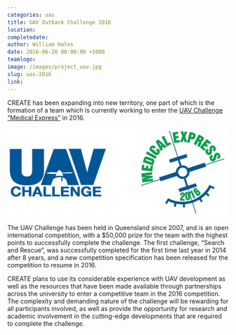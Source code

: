 ```yaml
---
categories: uas
title: UAV Outback Challenge 2016
location:
completedate:
author: William Hales
date: 2016-06-20 00:00:00 +1000
teamlogo:
image: /images/project_uav.jpg
slug: uas-2016
link:
---
```


CREATE has been expanding into new territory, one part of which is the formation of a team which is currently working to enter the <a href="http://uavchallenge.org/medical-express/">UAV Challenge “Medical Express”</a> in 2016.

<img src="/images/uav_logo2.jpg" class="contentimg">

The UAV Challenge has been held in Queensland since 2007, and is an open international competition, with a $50,000 prize for the team with the highest points to successfully complete the challenge. The first challenge, “Search and Rescue”, was successfully completed for the first time last year in 2014 after 8 years, and a new competition specification has been released for the competition to resume in 2016.

CREATE plans to use its considerable experience with UAV development as well as the resources that have been made available through partnerships across the university to enter a competitive team in the 2016 competition. The complexity and demanding nature of the challenge will be rewarding for all participants involved, as well as provide the opportunity for research and academic involvement in the cutting-edge developments that are required to complete the challenge.
